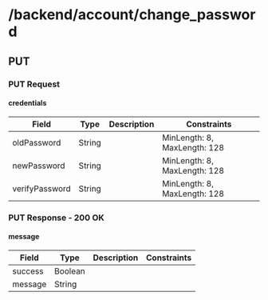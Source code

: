 
# /backend/account/change_password


## PUT


### PUT Request

#### credentials

Field | Type | Description | Constraints
----- | ---- | ----------- | -----------
oldPassword | String |  | MinLength: 8, MaxLength: 128
newPassword | String |  | MinLength: 8, MaxLength: 128
verifyPassword | String |  | MinLength: 8, MaxLength: 128


### PUT Response - 200 OK

#### message

Field | Type | Description | Constraints
----- | ---- | ----------- | -----------
success | Boolean |  | 
message | String |  | 

